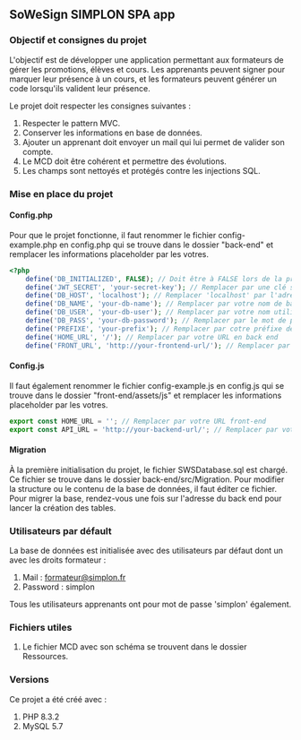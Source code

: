 ## SoWeSign SIMPLON SPA app

### Objectif et consignes du projet

L'objectif est de développer une application permettant aux formateurs de gérer les promotions, élèves et cours. Les apprenants peuvent signer pour marquer leur présence à un cours, et les formateurs peuvent générer un code lorsqu'ils valident leur présence.

Le projet doit respecter les consignes suivantes :
1. Respecter le pattern MVC.
2. Conserver les informations en base de données.
3. Ajouter un apprenant doit envoyer un mail qui lui permet de valider son compte.
4. Le MCD doit être cohérent et permettre des évolutions.
5. Les champs sont nettoyés et protégés contre les injections SQL.

### Mise en place du projet
#### Config.php

Pour que le projet fonctionne, il faut renommer le fichier config-example.php en config.php qui se trouve dans le dossier "back-end" et remplacer les informations placeholder par les votres.

```php
<?php
    define('DB_INITIALIZED', FALSE); // Doit être à FALSE lors de la première initialisation
    define('JWT_SECRET', 'your-secret-key'); // Remplacer par une clé secrète de votre choix
    define('DB_HOST', 'localhost'); // Remplacer 'localhost' par l'adresse de votre base de données
    define('DB_NAME', 'your-db-name'); // Remplacer par votre nom de base de données
    define('DB_USER', 'your-db-user'); // Remplacer par votre nom utilisateur
    define('DB_PASS', 'your-db-password'); // Remplacer par le mot de passe d'accès  à la DB
    define('PREFIXE', 'your-prefix'); // Remplacer par cotre préfixe des tables
    define('HOME_URL', '/'); // Remplacer par votre URL en back end
    define('FRONT_URL', 'http://your-frontend-url/'); // Remplacer par votre URL en front end
```

#### Config.js

Il faut également renommer le fichier config-example.js en config.js qui se trouve dans le dossier "front-end/assets/js" et remplacer les informations placeholder par les votres.

```javascript
export const HOME_URL = ''; // Remplacer par votre URL front-end
export const API_URL = 'http://your-backend-url/'; // Remplacer par votre URL back-end
```

#### Migration

À la première initialisation du projet, le fichier SWSDatabase.sql est chargé.
Ce fichier se trouve dans le dossier back-end/src/Migration.
Pour modifier la structure ou le contenu de la base de données, il faut éditer ce fichier.
Pour migrer la base, rendez-vous une fois sur l'adresse du back end pour lancer la création des tables.

### Utilisateurs par défault

La base de données est initialisée avec des utilisateurs par défaut dont un avec les droits formateur :
1. Mail : formateur@simplon.fr
2. Password : simplon

Tous les utilisateurs apprenants ont pour mot de passe 'simplon' également.

### Fichiers utiles

1. Le fichier MCD avec son schéma se trouvent dans le dossier Ressources. 

### Versions

Ce projet a été créé avec :
1. PHP 8.3.2
2. MySQL 5.7

